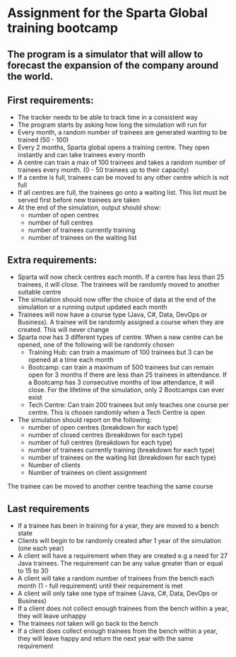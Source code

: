 # Assignment for the Sparta Global training bootcamp

## The program is a simulator that will allow to forecast the expansion of the company around the world. 

## First requirements:

- The tracker needs to be able to track time in a consistent way
- The program starts by asking how long the simulation will run for
- Every month, a random number of trainees are generated wanting to be trained (50 - 100)
- Every 2 months, Sparta global opens a training centre. They open instantly and can take trainees every month
- A centre can train a max of 100 trainees and takes a random number of trainees every month. (0 - 50 trainees up to their capacity)
- If a centre is full, trainees can be moved to any other centre which is not full
- If all centres are full, the trainees go onto a waiting list. This list must be served first before new trainees are taken
- At the end of the simulation, output should show:
  - number of open centres
  - number of full centres
  - number of trainees currently training
  - number of trainees on the waiting list

## Extra requirements:
- Sparta will now check centres each month. If a centre has less than 25 trainees, it will close.  The trainees will be randomly moved to another suitable centre
- The simulation should now offer the choice of data at the end of the simulation or a running output updated each month
- Trainees will now have a course type (Java, C#, Data, DevOps or Business). A trainee will be randomly assigned a course when they are created. This will never change
- Sparta now has 3 different types of centre. When a new centre can be opened, one of the following will be randomly chosen
    - Training Hub: can train a maximum of 100 trainees but 3 can be opened at a time each month
    - Bootcamp: can train a maximum of 500 trainees but can remain open for 3 months if there are less than 25 trainees in attendance. If a Bootcamp has 3 consecutive months of low attendance, it will close. For the lifetime of the simulation, only 2 Bootcamps can ever exist
    - Tech Centre: Can train 200 trainees but only teaches one course per centre. This is chosen randomly when a Tech Centre is open
- The simulation should report on the following:
    - number of open centres (breakdown for each type)
    - number of closed centres (breakdown for each type)
    - number of full centres (breakdown for each type)
    - number of trainees currently training (breakdown for each type)
    - number of trainees on the waiting list (breakdown for each type)
    - Number of clients
    - Number of trainees on client assignment

The trainee can be moved to another centre teaching the same course

## Last requirements
- If a trainee has been in training for a year, they are moved to a bench state
- Clients will begin to be randomly created after 1 year of the simulation (one each year)
- A client will have a requirement when they are created e.g a need for 27 Java trainees.  The requirement can be any value greater than or equal to 15 to 30
- A client will take a random number of trainees from the bench each month (1 - full requirement) until their requirement is met
- A client will only take one type of trainee (Java, C#, Data, DevOps or Business)
- If a client does not collect enough trainees from the bench within a year, they will leave unhappy
- The trainees not taken will go back to the bench
- If a client does collect enough trainees from the bench within a year, they will leave happy and return the next year with the same requirement



